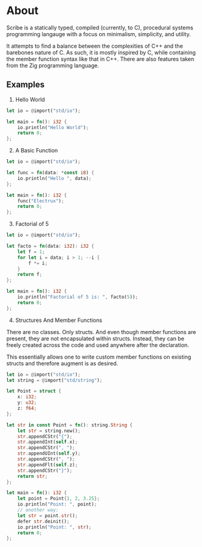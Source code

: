 # About

Scribe is a statically typed, compiled (currently, to C), procedural systems programming langauge with a focus on minimalism, simplicity, and utility.

It attempts to find a balance between the complexities of C++ and the barebones nature of C. As such, it is mostly inspired by C, while containing the member function syntax like that in C++.
There are also features taken from the Zig programming language.

## Examples

1. Hello World

```rs
let io = @import("std/io");

let main = fn(): i32 {
	io.println("Hello World");
	return 0;
};
```

2. A Basic Function

```rs
let io = @import("std/io");

let func = fn(data: *const i8) {
	io.println("Hello ", data);
};

let main = fn(): i32 {
	func("Electrux");
	return 0;
};
```

3. Factorial of 5

```rs
let io = @import("std/io");

let facto = fn(data: i32): i32 {
	let f = 1;
	for let i = data; i > 1; --i {
		f *= i;
	}
	return f;
};

let main = fn(): i32 {
	io.println("Factorial of 5 is: ", facto(5));
	return 0;
};
```

4. Structures And Member Functions

There are no classes. Only structs. And even though member functions are present, they are not encapsulated within structs.
Instead, they can be freely created across the code and used anywhere after the declaration.

This essentially allows one to write custom member functions on existing structs and therefore augment is as desired.

```rs
let io = @import("std/io");
let string = @import("std/string");

let Point = struct {
	x: i32;
	y: u32;
	z: f64;
};

let str in const Point = fn(): string.String {
	let str = string.new();
	str.appendCStr("{");
	str.appendInt(self.x);
	str.appendCStr(", ");
	str.appendUInt(self.y);
	str.appendCStr(", ");
	str.appendFlt(self.z);
	str.appendCStr("}");
	return str;
};

let main = fn(): i32 {
	let point = Point{1, 2, 3.25};
	io.println("Point: ", point);
	// another way:
	let str = point.str();
	defer str.deinit();
	io.println("Point: ", str);
	return 0;
};
```